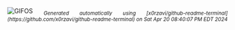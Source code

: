 <div align="justify">
<picture>
    <source media="(prefers-color-scheme: dark)" srcset="https://i.ibb.co/W0tKPNq/output-gif.gif">
    <source media="(prefers-color-scheme: light)" srcset="https://i.ibb.co/W0tKPNq/output-gif.gif">
    <img alt="GIFOS" src="https://i.ibb.co/W0tKPNq/output-gif.gif">
</picture>
<sub><i>Generated automatically using [x0rzavi/github-readme-terminal](https://github.com/x0rzavi/github-readme-terminal) on Sat Apr 20 08:40:07 PM EDT 2024</i></sub>
</div>

<!--  -->